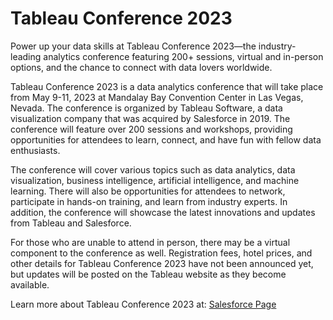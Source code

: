 # Tableau Conference 2023
Power up your data skills at Tableau Conference 2023—the industry-leading analytics conference featuring 200+ sessions, virtual and in-person options, and the chance to connect with data lovers worldwide.

Tableau Conference 2023 is a data analytics conference that will take place from May 9-11, 2023 at Mandalay Bay Convention Center in Las Vegas, Nevada. The conference is organized by Tableau Software, a data visualization company that was acquired by Salesforce in 2019. The conference will feature over 200 sessions and workshops, providing opportunities for attendees to learn, connect, and have fun with fellow data enthusiasts.

The conference will cover various topics such as data analytics, data visualization, business intelligence, artificial intelligence, and machine learning. There will also be opportunities for attendees to network, participate in hands-on training, and learn from industry experts. In addition, the conference will showcase the latest innovations and updates from Tableau and Salesforce.

For those who are unable to attend in person, there may be a virtual component to the conference as well. Registration fees, hotel prices, and other details for Tableau Conference 2023 have not been announced yet, but updates will be posted on the Tableau website as they become available.

Learn more about Tableau Conference 2023 at: [Salesforce Page](https://www.salesforce.com/tableau-conference/?icid=TABLEAU)
